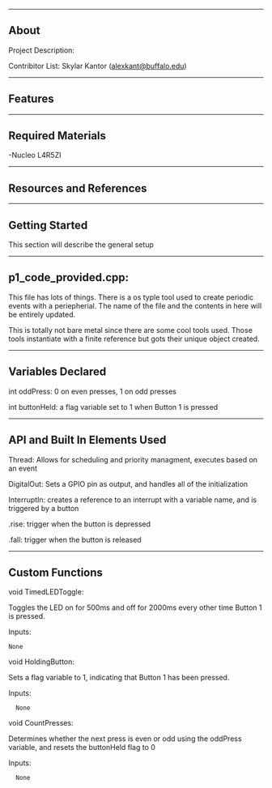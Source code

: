 -------------------
About
-------------------
Project Description: 

Contribitor List:
Skylar Kantor (alexkant@buffalo.edu)


--------------------
Features
--------------------



--------------------
Required Materials
--------------------
-Nucleo L4R5ZI

--------------------
Resources and References
--------------------


--------------------
Getting Started
--------------------
This section will describe the general setup

--------------------
p1_code_provided.cpp:
--------------------
 
This file has lots of things. There is a os typle tool used to create periodic events with a periepherial. The name of the file and the contents in here will be entirely updated.
 
This is totally not bare metal since there are some cool tools used. Those tools instantiate with a finite reference but gots their unique object created. 


----------
Variables Declared
----------
int oddPress: 0 on even presses, 1 on odd presses

int buttonHeld: a flag variable set to 1 when Button 1 is pressed

----------
API and Built In Elements Used
----------
Thread: Allows for scheduling and priority managment, executes based on an event

DigitalOut: Sets a GPIO pin as output, and handles all of the initialization

InterruptIn: creates a reference to an interrupt with a variable name, and is triggered by a button

   .rise: trigger when the button is depressed

   .fall: trigger when the button is released


----------
Custom Functions
----------

void TimedLEDToggle:

Toggles the LED on for 500ms and off for 2000ms every other time Button 1 is pressed. 

Inputs:

	None
void HoldingButton:

   Sets a flag variable to 1, indicating that Button 1 has been pressed.

   Inputs: 

      None

void CountPresses:

Determines whether the next press is even or odd using the oddPress variable, and resets the buttonHeld flag to 0

   Inputs:

      None


